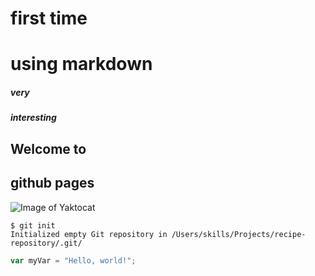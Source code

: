 # first time <h1> using markdown
##### very <h5> interesting
## Welcome to <h2> github pages

![Image of Yaktocat](https://octodex.github.com/images/yaktocat.png)

```
$ git init
Initialized empty Git repository in /Users/skills/Projects/recipe-repository/.git/
```



``` javascript
var myVar = "Hello, world!";
```
